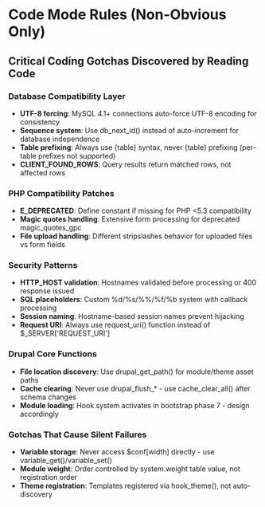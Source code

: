 # Code Mode Rules (Non-Obvious Only)

## Critical Coding Gotchas Discovered by Reading Code

### Database Compatibility Layer
- **UTF-8 forcing**: MySQL 4.1+ connections auto-force UTF-8 encoding for consistency
- **Sequence system**: Use db_next_id() instead of auto-increment for database independence
- **Table prefixing**: Always use {table} syntax, never {table} prefixing (per-table prefixes not supported)
- **CLIENT_FOUND_ROWS**: Query results return matched rows, not affected rows

### PHP Compatibility Patches
- **E_DEPRECATED**: Define constant if missing for PHP <5.3 compatibility
- **Magic quotes handling**: Extensive form processing for deprecated magic_quotes_gpc
- **File upload handling**: Different stripslashes behavior for uploaded files vs form fields

### Security Patterns
- **HTTP_HOST validation**: Hostnames validated before processing or 400 response issued
- **SQL placeholders**: Custom %d/%s/%%/%f/%b system with callback processing
- **Session naming**: Hostname-based session names prevent hijacking
- **Request URI**: Always use request_uri() function instead of $_SERVER['REQUEST_URI']

### Drupal Core Functions
- **File location discovery**: Use drupal_get_path() for module/theme asset paths
- **Cache clearing**: Never use drupal_flush_* - use cache_clear_all() after schema changes
- **Module loading**: Hook system activates in bootstrap phase 7 - design accordingly

### Gotchas That Cause Silent Failures
- **Variable storage**: Never access $conf[width] directly - use variable_get()/variable_set()
- **Module weight**: Order controlled by system.weight table value, not registration order
- **Theme registration**: Templates registered via hook_theme(), not auto-discovery